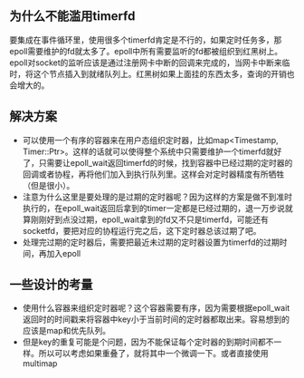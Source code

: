 ## 为什么不能滥用timerfd
要集成在事件循环里，使用很多个timerfd肯定是不行的，如果定时任务多，那epoll需要维护的fd就太多了。epoll中所有需要监听的fd都被组织到红黑树上。epoll对socket的监听应该是通过注册网卡中断的回调来完成的，当网卡中断来临时，将这个节点插入到就绪队列上。红黑树如果上面挂的东西太多，查询的开销也会增大的。

## 解决方案
- 可以使用一个有序的容器来在用户态组织定时器，比如map<Timestamp, Timer::Ptr>。这样的话就可以使得整个系统中只需要维护一个timerfd就好了，只需要让epoll_wait返回timerfd的时候，找到容器中已经过期的定时器的回调或者协程，再将他们加入到执行队列里。这样会对定时器精度有所牺牲（但是很小）。
- 注意为什么这里是要处理的是过期的定时器呢？因为这样的方案是做不到准时执行的，在epoll_wait返回后拿到的timer一定都是已经过期的，退一万步说就算刚刚好到点没过期，epoll_wait拿到的fd又不只是timerfd，可能还有socketfd，要把对应的协程运行完之后，这下定时器总该过期了吧。
- 处理完过期的定时器后，需要把最近未过期的定时器设置为timerfd的过期时间，再加入epoll

## 一些设计的考量
- 使用什么容器来组织定时器呢？这个容器需要有序，因为需要根据epoll_wait返回时的时间戳来将容器中key小于当前时间的定时器都取出来。容易想到的应该是map和优先队列。
- 但是key的重复可能是个问题，因为不能保证每个定时器的到期时间都不一样。所以可以考虑如果重叠了，就将其中一个微调一下。或者直接使用multimap